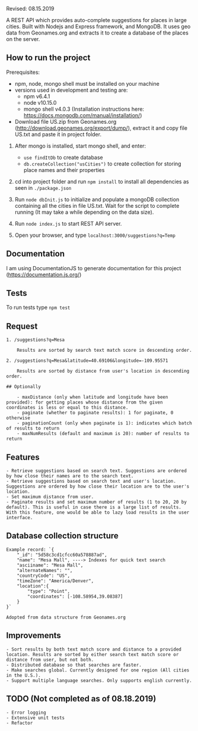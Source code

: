 Revised: 08.15.2019

A REST API which provides auto-complete suggestions for places in large cities. Built with Nodejs and Express framework, and MongoDB. It uses geo data from Geonames.org and extracts it to create a database of the places on the server. 

## How to run the project
	
Prerequisites:
- npm, node, mongo shell must be installed on your machine
- versions used in development and testing are:
	- npm v6.4.1
	- node v10.15.0
	- mongo shell v4.0.3 (Installation instructions here: https://docs.mongodb.com/manual/installation/)
- Download file US.zip from Geonames.org (http://download.geonames.org/export/dump/), extract it and copy file US.txt and paste it in project folder.

1. After mongo is installed, start mongo shell, and enter:
	- `use findItDb` to create database
	- `db.createCollection("usCities")` to create collection for storing place names and their properties

2. cd into project folder and run `npm install` to install all dependencies as seen in `./package.json`
3. Run `node dbInit.js` to initialize and populate a mongoDB collection containing all
   the cities in file US.txt. Wait for the script to complete running (It may take a while depending on the data size).
4. Run `node index.js` to start REST API server. 
5. Open your browser, and type `localhost:3000/suggestions?q=Temp`

## Documentation

I am using DocumentationJS to generate documentation for this project (https://documentation.js.org/)

## Tests

To run tests type `npm test`
	
## Request
	
	1. /suggestions?q=Mesa

		Results are sorted by search text match score in descending order.

	2. /suggestions?q=Mesa&latitude=40.69106&longitude=-109.95571

		Results are sorted by distance from user's location in descending order.

	## Optionally

		- maxDistance (only when latitude and longitude have been provided): for getting places whose distance from the given coordinates is less or equal to this distance.
		- paginate (whether to paginate results): 1 for paginate, 0 otherwise
		- paginationCount (only when paginate is 1): indicates which batch of results to return 
		- maxNumResults (default and maximum is 20): number of results to return

## Features
	
	- Retrieve suggestions based on search text. Suggestions are ordered by how close their names are to the search text. 
	- Retrieve suggestions based on search text and user's location. Suggestions are ordered by how close their location are to the user's location.
	- Set maximum distance from user.
	- Paginate results and set maximum number of results (1 to 20, 20 by default). This is useful in case there is a large list of results. With this feature, one would be able to lazy load results in the user interface.

## Database collection structure

	Example record: `{
		"_id": "5d58c3cd1cfcc60a578887ad",
		"name": "Mesa Mall", ----> Indexes for quick text search
		"asciiname": "Mesa Mall",
		"alternateNames": "",
		"countryCode": "US",
		"timeZone": "America/Denver",
		"location":{
			"type": "Point",
			"coordinates": [-108.58954,39.08387]
		}
	}`

	Adopted from data structure from Geonames.org

## Improvements
	- Sort results by both text match score and distance to a provided location. Results are sorted by either search text match score or distance from user, but not both.
	- Distributed database so that searches are faster.
	- Make searches global. Currently designed for one region (All cities in the U.S.).
	- Support multiple language searches. Only supports english currently.


## TODO (Not completed as of 08.18.2019)
	- Error logging
	- Extensive unit tests
	- Refactor
